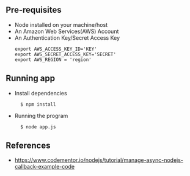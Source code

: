 ## Pre-requisites

- Node installed on your machine/host
- An Amazon Web Services(AWS) Account 
- An Authentication Key/Secret Access Key 
  ```
  export AWS_ACCESS_KEY_ID='KEY'
  export AWS_SECRET_ACCESS_KEY='SECRET'
  export AWS_REGION = 'region'
  ```

## Running app

  - Install dependencies 
    ```
      $ npm install
    ```
  - Running the program
    ```
      $ node app.js 
    ```

## References

- https://www.codementor.io/nodejs/tutorial/manage-async-nodejs-callback-example-code